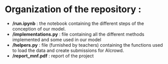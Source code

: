 Organization of the repository :
===
- **/run.ipynb** : the notebook containing the different steps of the conception of our model.
- **/implementations.py** : file containing all the different methods implemented and some used in our model
- **/helpers.py** : file (furnished by teachers) containing the functions used to load the data and create submissions for AIcrowd. 
- **/report_mnf.pdf** : report of the project
